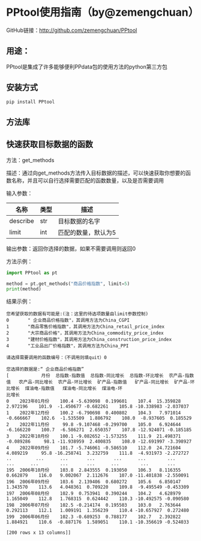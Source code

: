 # PPtool使用指南（by@zemengchuan）

GitHub链接：http://github.com/zemengchuan/PPtool

## 用途：

PPtool是集成了许多能够便利PPdata包的使用方法的python第三方包

## 安装方式

```python
pip install PPtool
```

## 方法库

## 快速获取目标数据的函数

方法：get_methods

描述：通过向get_methods方法传入目标数据的描述，可以快速获取你想要的函数名称，并且可以自行选择需要匹配的函数数量，以及是否需要调用

输入参数：

| 名称     | 类型 | 描述                |
| -------- | ---- | ------------------- |
| describe | str  | 目标数据的名字      |
| limit    | int  | 匹配的数量，默认为5 |


输出参数：返回你选择的数据，如果不需要调用则返回0


方法示例：

```python
import PPtool as pt

method = pt.get_methods("商品价格指数", limit=5)
print(method)
```

结果示例：

```
您希望获取的数据有可能是:(注：这里的待选项数量由limit参数控制)
0       " 企业商品价格指数"，其调用方法为China_CGPI
1       "商品零售价格指数"，其调用方法为China_retail_price_index
2       "大宗商品价格"，其调用方法为China_commodity_price_index
3       "建材价格指数"，其调用方法为China_construction_price_index
4       "工业品出厂价格指数"，其调用方法为China_PPI

请选择需要调用的函数编号：（不调用则填quit）0

您选择的数据是:“ 企业商品价格指数”
[            月份  总指数-指数值  总指数-同比增长  总指数-环比增长  农产品-指数值   农产品-同比增长  农产品-环比增长  矿产品-指数值   矿产品-同比增长  矿产品-环比增长  煤油电-指数值   煤油电-同比增长  煤油电-环
比增长
0    2023年01月份    100.4 -5.639098  0.199601    107.4  15.359828  2.972196    101.9  -1.450677 -0.682261    105.8 -10.338983 -2.037037
1    2022年12月份    100.2 -6.790698  0.400802    104.3   7.971014 -0.666667    102.6  -1.535509  1.886792    108.0  -8.937605  0.185529
2    2022年11月份     99.8 -9.107468 -0.299700    105.0   6.924644 -6.166220    100.7  -6.586271  2.650357    107.8 -12.924071 -0.185185
3    2022年10月份    100.1 -9.082652 -1.573255    111.9  21.498371 -0.089286     98.1 -11.938959  2.400835    108.0 -12.691997 -3.398927
4    2022年09月份    101.7 -5.746061 -0.586510    112.0  24.721604  4.089219     95.8 -16.258741  3.232759    111.8  -4.931973 -2.272727
..         ...      ...       ...       ...      ...        ...       ...      ...        ...       ...      ...        ...       ...
195  2006年10月份    103.8  2.843555  0.193050    106.3   8.116355  0.662879    116.0   9.002067  2.112676    107.0 -11.401838 -2.550091
196  2006年09月份    103.6  2.139406  0.680272    105.6   6.850147  1.343570    113.6   4.048361  0.709220    109.8  -9.495549 -0.453309
197  2006年08月份    102.9  0.753941  0.390244    104.2   4.628979  1.165049    112.8   1.768315  0.624442    110.3 -10.492575 -0.090580
198  2006年07月份    102.5 -0.214174  0.195503    103.0   2.763644  0.292113    112.1   1.009191  1.356239    110.4 -10.657927  0.272480
199  2006年06月份    102.3 -0.689253  0.788177    102.7   2.392822  1.884921    110.6  -0.887176  1.589051    110.1 -10.356619 -0.524033

[200 rows x 13 columns]]
```

